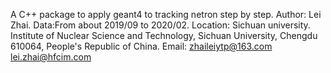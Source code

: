 A C++ package to apply geant4 to tracking netron step by step.
Author: Lei Zhai. 
Data:From about 2019/09 to 2020/02.
Location: Sichuan university. Institute of Nuclear Science and Technology, Sichuan University, Chengdu 610064, People's Republic of China.
Email: zhaileiytp@163.com    lei.zhai@hfcim.com
